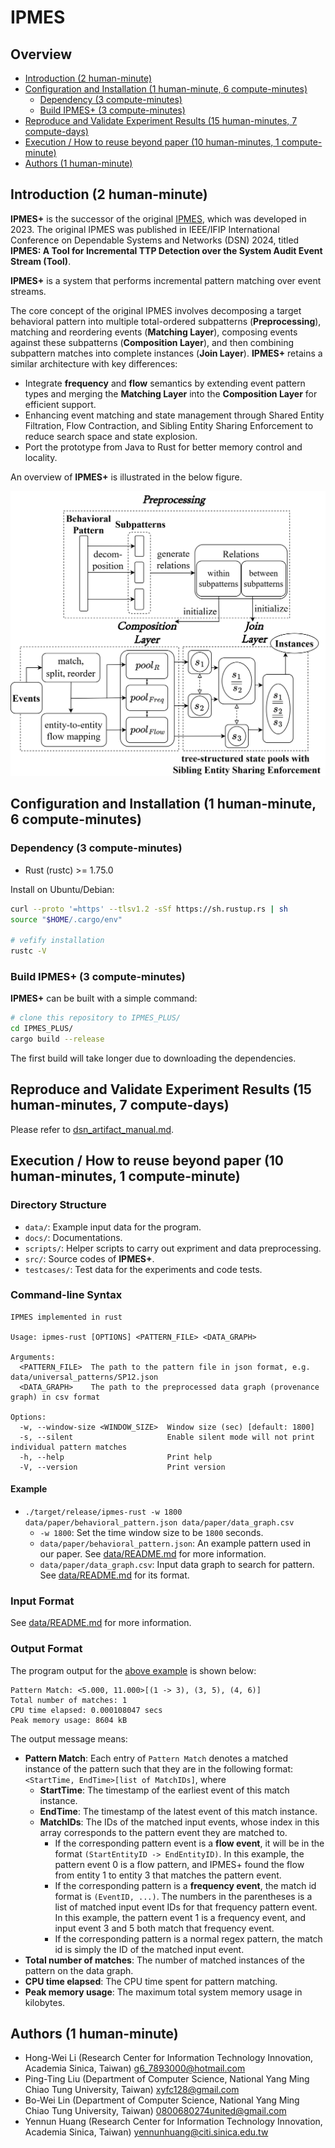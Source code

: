 # IPMES

## Overview

* [Introduction (2 human-minute)](#introduction-2-human-minute)
* [Configuration and Installation (1 human-minute, 6 compute-minutes)](#configuration-and-installation-1-human-minute-6-compute-minutes)
    + [Dependency (3 compute-minutes)](#dependency-3-compute-minutes)
    + [Build IPMES+ (3 compute-minutes)](#build-ipmes-3-compute-minutes)
* [Reproduce and Validate Experiment Results (15 human-minutes, 7 compute-days)](#reproduce-and-validate-experiment-results-15-human-minutes-7-compute-days)
* [Execution / How to reuse beyond paper (10 human-minutes, 1 compute-minute)](#execution--how-to-reuse-beyond-paper-10-human-minutes-1-compute-minute)
* [Authors (1 human-minute)](#authors-1-human-minute)

## Introduction (2 human-minute)

**IPMES+** is the successor of the original [IPMES](https://github.com/littleponywork/IPMES), which was developed in 2023. The original IPMES was published in IEEE/IFIP International Conference on Dependable Systems and Networks (DSN) 2024, titled **IPMES: A Tool for Incremental TTP Detection over the System Audit Event Stream (Tool)**.

**IPMES+** is a system that performs incremental pattern matching over event streams.

The core concept of the original IPMES involves decomposing a target behavioral pattern into multiple total-ordered subpatterns (**Preprocessing**), matching and reordering events (**Matching Layer**), composing events against these subpatterns (**Composition Layer**), and then combining subpattern matches into complete instances (**Join Layer**). **IPMES+** retains a similar architecture with key differences:

- Integrate **frequency** and **flow** semantics by extending event pattern types and merging the **Matching Layer** into the **Composition Layer** for efficient support.
- Enhancing event matching and state management through Shared Entity Filtration, Flow Contraction, and Sibling Entity Sharing Enforcement to reduce search space and state explosion.
- Port the prototype from Java to Rust for better memory control and locality.

An overview of **IPMES+** is illustrated in the below figure.

![IPMES Flow Chart](docs/images/flowchart-IPMES+.png)

## Configuration and Installation (1 human-minute, 6 compute-minutes)

### Dependency (3 compute-minutes)

- Rust (rustc) >= 1.75.0

Install on Ubuntu/Debian:

```bash
curl --proto '=https' --tlsv1.2 -sSf https://sh.rustup.rs | sh
source "$HOME/.cargo/env"

# vefify installation
rustc -V
```

### Build IPMES+ (3 compute-minutes)

**IPMES+** can be built with a simple command:

```bash
# clone this repository to IPMES_PLUS/
cd IPMES_PLUS/
cargo build --release
```

The first build will take longer due to downloading the dependencies.

## Reproduce and Validate Experiment Results (15 human-minutes, 7 compute-days)

Please refer to [dsn_artifact_manual.md](docs/dsn_artifact_manual.md).

## Execution / How to reuse beyond paper (10 human-minutes, 1 compute-minute)

### Directory Structure

- `data/`: Example input data for the program.
- `docs/`: Documentations.
- `scripts/`: Helper scripts to carry out expriment and data preprocessing.
- `src/`: Source codes of **IPMES+**.
- `testcases/`: Test data for the experiments and code tests.

### Command-line Syntax

```
IPMES implemented in rust

Usage: ipmes-rust [OPTIONS] <PATTERN_FILE> <DATA_GRAPH>

Arguments:
  <PATTERN_FILE>  The path to the pattern file in json format, e.g. data/universal_patterns/SP12.json
  <DATA_GRAPH>    The path to the preprocessed data graph (provenance graph) in csv format

Options:
  -w, --window-size <WINDOW_SIZE>  Window size (sec) [default: 1800]
  -s, --silent                     Enable silent mode will not print individual pattern matches
  -h, --help                       Print help
  -V, --version                    Print version
```

#### Example

- `./target/release/ipmes-rust -w 1800 data/paper/behavioral_pattern.json data/paper/data_graph.csv`
  - `-w 1800`: Set the time window size to be `1800` seconds.
  - `data/paper/behavioral_pattern.json`: An example pattern used in our paper. See [data/README.md](data/README.md) for more information.
  - `data/paper/data_graph.csv`: Input data graph to search for pattern. See [data/README.md](data/README.md) for its format.

### Input Format

See [data/README.md](data/README.md) for more information.

### Output Format

The program output for the [above example](#example) is shown below:

```
Pattern Match: <5.000, 11.000>[(1 -> 3), (3, 5), (4, 6)]
Total number of matches: 1
CPU time elapsed: 0.000108047 secs
Peak memory usage: 8604 kB
```

The output message means:

- **Pattern Match**: Each entry of `Pattern Match` denotes a matched instance of the pattern such that they are in the following format: `<StartTime, EndTime>[list of MatchIDs]`, where
    - **StartTime**: The timestamp of the earliest event of this match instance.
    - **EndTime**: The timestamp of the latest event of this match instance.
    - **MatchIDs**: The IDs of the matched input events, whose index in this array corresponds to the pattern event they are matched to.
        - If the corresponding pattern event is a **flow event**, it will be in the format `(StartEntityID -> EndEntityID)`. In this example, the pattern event 0 is a flow pattern, and IPMES+ found the flow from entity 1 to entity 3 that matches the pattern event.
        - If the corresponding pattern is a **frequency event**, the match id format is `(EventID, ...)`. The numbers in the parentheses is a list of matched input event IDs for that frequency pattern event. In this example, the pattern event 1 is a frequency event, and input event 3 and 5 both match that frequency event.
        - If the corresponding pattern is a normal regex pattern, the match id is simply the ID of the matched input event.
- **Total number of matches**: The number of matched instances of the pattern on the data graph.
- **CPU time elapsed**: The CPU time spent for pattern matching.
- **Peak memory usage**: The maximum total system memory usage in kilobytes.

## Authors (1 human-minute)

- Hong-Wei Li (Research Center for Information Technology Innovation, Academia Sinica, Taiwan) <g6_7893000@hotmail.com>
- Ping-Ting Liu (Department of Computer Science, National Yang Ming Chiao Tung University, Taiwan) <xyfc128@gmail.com>
- Bo-Wei Lin (Department of Computer Science, National Yang Ming Chiao Tung University, Taiwan) <0800680274united@gmail.com>
- Yennun Huang (Research Center for Information Technology Innovation, Academia Sinica, Taiwan) <yennunhuang@citi.sinica.edu.tw>
